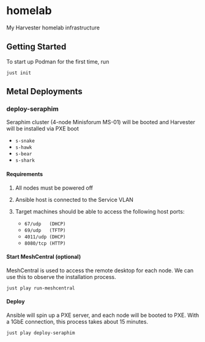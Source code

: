 # homelab

My Harvester homelab infrastructure

## Getting Started

To start up Podman for the first time, run

```
just init
```

## Metal Deployments

### deploy-seraphim

Seraphim cluster (4-node Minisforum MS-01) will be booted and Harvester will be installed via PXE boot

- `s-snake`
- `s-hawk`
- `s-bear`
- `s-shark`

#### Requirements

1. All nodes must be powered off
2. Ansible host is connected to the Service VLAN
3. Target machines should be able to access the following host ports:

    - `67/udp   (DHCP)`
    - `69/udp   (TFTP)`
    - `4011/udp (DHCP)`
    - `8080/tcp (HTTP)`

#### Start MeshCentral (optional)

MeshCentral is used to access the remote desktop for each node. We can use this to observe the installation process.

```
just play run-meshcentral
```

#### Deploy

Ansible will spin up a PXE server, and each node will be booted to PXE. With a 1GbE connection, this process takes about 15 minutes.

```
just play deploy-seraphim
```
